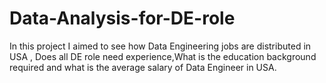 # Data-Analysis-for-DE-role


In this project I aimed to see how Data Engineering jobs are distributed in USA , Does all DE role need experience,What is the education background required and what is the average salary of Data Engineer in USA.
